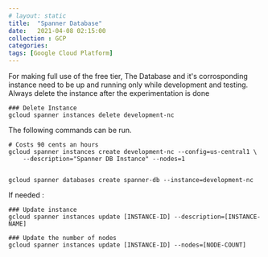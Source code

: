 ```yaml
---
# layout: static
title:  "Spanner Database"
date:   2021-04-08 02:15:00
collection : GCP
categories: 
tags: [Google Cloud Platform]
---
```


For making full use of the free tier, The Database and it's corrosponding instance need to be up and running only while development and testing.
Always delete the instance after the experimentation is done

```shell
### Delete Instance
gcloud spanner instances delete development-nc
```

The following commands can be run.

```shell
# Costs 90 cents an hours
gcloud spanner instances create development-nc --config=us-central1 \
    --description="Spanner DB Instance" --nodes=1


gcloud spanner databases create spanner-db --instance=development-nc
```

If needed :

```shell
### Update instance
gcloud spanner instances update [INSTANCE-ID] --description=[INSTANCE-NAME]

### Update the number of nodes
gcloud spanner instances update [INSTANCE-ID] --nodes=[NODE-COUNT]
```
